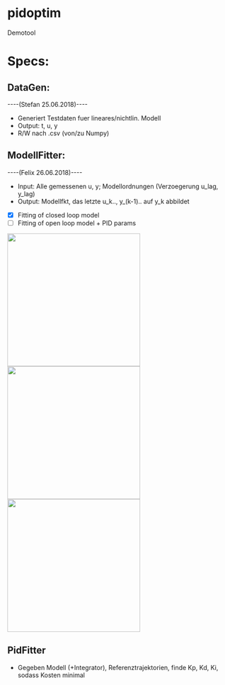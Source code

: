 # pidoptim

Demotool

# Specs:

## DataGen:
----(Stefan 25.06.2018)----
- Generiert Testdaten fuer lineares/nichtlin. Modell
- Output: t, u, y
- R/W nach .csv (von/zu Numpy)

## ModellFitter:
----(Felix 26.06.2018)----
- Input: Alle gemessenen u, y; Modellordnungen (Verzoegerung u_lag, y_lag)
- Output: Modellfkt, das letzte u_k.., y_(k-1).. auf y_k abbildet
- [x] Fitting of closed loop model
- [ ] Fitting of open loop model + PID params

<img src="https://devfiles.syno-iq.de/s/iArmqping92Txds/preview" width="300px"/> <img src="https://devfiles.syno-iq.de/s/SY4nYNMXiFX4kme/preview" width="300px"/> <img src="https://devfiles.syno-iq.de/s/ZGdmWAgkQRjXRip/preview" width="300px"/>

## PidFitter

- Gegeben Modell (+Integrator), Referenztrajektorien, finde Kp, Kd, Ki, sodass Kosten minimal
